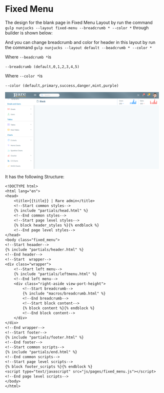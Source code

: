 # Fixed Menu

The design for the blank page in Fixed Menu Layout by run the command `gulp nunjucks --layout fixed-menu --breadcrumb * --color *` through builder is shown below:

And you can change breadcrumb and color for header in this layout by run the command `gulp nunjucks --layout default --beadcrumb * --color *`

Where `--beadcrumb *`is

`--breadcrumb (default,0,1,2,3,4,5)`

Where `--color *`is

`--color (default,primary,success,danger,mint,purple)`

![](../../.gitbook/assets/rare74.png)

It has the following Structure:

```text
<!DOCTYPE html>
<html lang="en">
<head>
    <title>{{title}} | Rare admin</title>
    <!--Start common styles-->
    {% include "partials/head.html" %}
    <!--End common styles-->
    <!--Start page level styles-->
    {% block header_styles %}{% endblock %}
    <!--End page level styles-->
</head>
<body class="fixed_menu">
<!--Start heaader-->
{% include "partials/header.html" %}
<!--End header-->
<!--Start  wrapper-->
<div class="wrapper">
    <!--Start left menu-->
    {% include "partials/leftmenu.html" %}
    <!--End left menu-->
    <div class="right-aside view-port-height">
        <!--Start breadcrumb-->
        {% include "macros/breadcrumb.html" %}
        <!--End breadcrumb-->
        <!--Start block content-->
        {% block content %}{% endblock %}
        <!--End block content-->
    </div>
</div>
<!--End wrapper-->
<!--Start footer-->
{% include "partials/footer.html" %}
<!--End footer-->
<!--Start common scripts-->
{% include "partials/end.html" %}
<!--End common scripts-->
<!--Start page level scripts-->
{% block footer_scripts %}{% endblock %}
<script type="text/javascript" src="js/pages/fixed_menu.js"></script>
<!--End page level scripts-->
</body>
</html>
```

